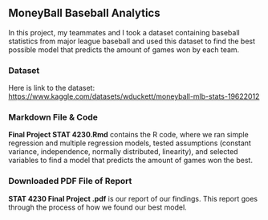 ## MoneyBall Baseball Analytics 
In this project, my teammates and I took a dataset containing baseball statistics from major league baseball and used this dataset to find the best possible model that predicts the amount of games won by each team. 

### Dataset
Here is link to the dataset: 
https://www.kaggle.com/datasets/wduckett/moneyball-mlb-stats-19622012 

### Markdown File & Code 
**Final Project STAT 4230.Rmd** contains the R code, where we ran simple regression and multiple regression models, tested assumptions (constant variance, independence, normally distributed, linearity), and selected variables to find a model that predicts the amount of games won the best. 

### Downloaded PDF File of Report 
**STAT 4230 Final Project .pdf** is our report of our findings. This report goes through the process of how we found our best model. 












